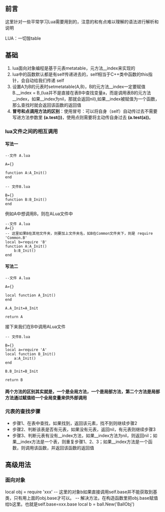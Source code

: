 
## 前言

这里针对一些平常学习Lua需要用到的，注意的和有点难以理解的语法进行解析和说明

LUA：一切皆table

## 基础

1. lua面向对象编程是基于元表metatable，元方法__index来实现的
2. lua中的函数默认都是有self传递进去的，self相当于C++类中函数的this指针，会自动给我们传递 self
3. 设置A为B的元表时setmetatable(A,B)，B的元方法__index一定要赋值B.__index = B,(lua并不是直接在表B中查找变量a，而是调用表B的元方法__index，如果__index为nil，那就会返回nil),如果__index被赋值为一个函数，那么查找时就会返回该函数的返回值
4.  **冒号和点调用方法的区别**：使用冒号：可以将自身（self）自动传过去不需要写进方法参数里   **(a.test())**，使用点则需要将主动传自身过去 **(a.test(a))**。

### lua文件之间的相互调用

#### 写法一
```
--文件 A.lua

A={}

function A:A_Init()
end
```

```
-- 文件B.lua

B={}
function B:B_Init()
end
```
例如A中想调用B，则在ALua文件中
```
--文件 A.lua
A={}
-- 这里如果B在其他文件夹，则要加上文件夹名，如B在Common文件夹下，则是 require 'Common.B'
local b=require 'B'
function A:A_Init()
    b:B_Init()
end
```
#### 写法二
```
--文件 A.lua

A={}

local function A_Init()
end

A.A_Init=A_Init

return A
```
接下来我们在B中调用ALua文件
```
-- 文件B.lua

B={}
local a=require 'A'
local function B_Init()
    a:A_Init()
end

B.B_Init=B_Init

return B
```
#### 两个方法的区别其实就是，一个是全局方法，一个是局部方法，第二个方法是局部方法通过赋值给一个全局变量来供外部调用

### 元表的查找步骤
- 步骤1、在表中查找，如果找到，返回该元素，找不到则继续步骤2
- 步骤2、判断该表是否有元表，如果没有元表，返回nil，有元表则继续步骤3
- 步骤3、判断元表有没有__index方法，如果__index方法为nil，则返回nil；如果__index方法是一个表，则重复步骤1、2、3；如果__index方法是一个函数，则调用该函数，并返回该函数的返回值

## 高级用法


### 面向对象

local obj = require 'xxx'
-- 这里的对象b如果直接调用self.base并不能获取到基类，只有用上面的obj.base才可以。
-- 解决方法，在构造函数里把obj.base赋值给b这里。也就是self.base=xxx.base
local b = ball.New('BallObj')